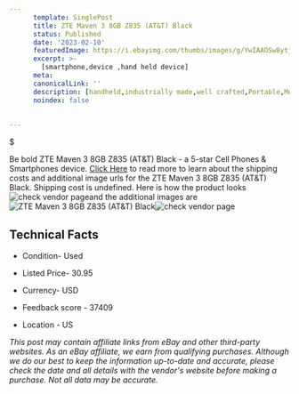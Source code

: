 ```yaml
---
      template: SinglePost
      title: ZTE Maven 3 8GB Z835 (AT&T) Black
      status: Published
      date: '2023-02-10'
      featuredImage: https://i.ebayimg.com/thumbs/images/g/YwIAAOSw8ytjtde5/s-l225.jpg
      excerpt: >-
        [smartphone,device ,hand held device]
      meta:
      canonicalLink: ''
      description: [handheld,industrially made,well crafted,Portable,Mobile,Compact,Convenient,Lightweight,Maneuverable,Man-portable,Miniature,Carriable,Hand-held,Light,Holdable,Transportable,Mobile device,Pocket-sized,On-the-go,Wireless,Cordless,Compact size,Convenient size, smartphone,device ,hand held device]
      noindex: false
        
        
---
```

$

Be bold ZTE Maven 3 8GB Z835 (AT&T) Black - a 5-star Cell Phones & Smartphones device. [Click Here](https://www.ebay.com/itm/155402095747?hash=item242eafcc83%3Ag%3AYwIAAOSw8ytjtde5&mkevt=1&mkcid=1&mkrid=711-53200-19255-0&campid=%253CePNCampaignId%253E&customid=%253CreferenceId%253E&toolid=10049) to read more to learn about the shipping costs and additional image urls for the ZTE Maven 3 8GB Z835 (AT&T) Black. Shipping cost is undefined. Here is how the product looks ![check vendor page](https://i.ebayimg.com/thumbs/images/g/YwIAAOSw8ytjtde5/s-l225.jpg)and the additional images are![ZTE Maven 3 8GB Z835 (AT&T) Black](https://i.ebayimg.com/images/g/YwIAAOSw8ytjtde5/s-l1600.jpg)![check vendor page](https://origin-galleryplus.ebayimg.com/ws/web/155402095747_2_0_1/225x225.jpg,https://origin-galleryplus.ebayimg.com/ws/web/155402095747_3_0_1/225x225.jpg,https://origin-galleryplus.ebayimg.com/ws/web/155402095747_4_0_1/225x225.jpg)



 ## Technical Facts 



     
      

 - Condition- Used 


      

 - Listed Price- 30.95 


      

 - Currency- USD 


      

 - Feedback score - 37409 


      

 - Location - US 


      
      

 *_This post may contain affiliate links from eBay and other third-party websites. As an eBay affiliate, we earn from qualifying purchases. Although we do our best to keep the information up-to-date and accurate, please check the date and all details with the vendor's website before making a purchase. Not all data may be accurate._*






